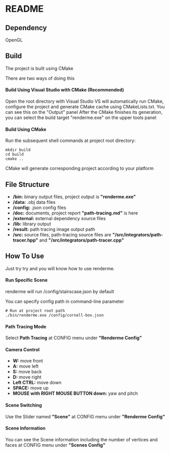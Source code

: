 # README



## Dependency

OpenGL



## Build

The project is built using CMake

There are two ways of doing this

#### Build Using Visual Studio with CMake (Recommended)

Open the root directory with Visual Studio
VS will automatically run CMake, configure the project and generate CMake cache using CMakeLists.txt.
You can see this on the "Output" panel
After the CMake finishes its generation, you can select the build target "renderme.exe" on the upper tools panel

#### Build Using CMake

Run the subsequent shell commands at project root directory:

```shell
mkdir build
cd build
cmake ..
```
CMake will generate corresponding project according to your platform



## File Structure

- **/bin:** binary output files, project output is **"renderme.exe"**
- **/data:** .obj data files
- **/config:** .json config files
- **/doc:** documents, project report **"path-tracing.md"** is here
- **/external:** external dependency source files
- **/lib:** library output
- **/result:** path tracing image output path
- **/src:** source files, path-tracing source files are **"/src/integrators/path-tracer.hpp"** and **"/src/integrators/path-tracer.cpp"**



## How To Use

Just try try and you will know how to use renderme.

#### Run Specific Scene

renderme will run /config/stairscase.json by default

You can specify config path in command-line parameter

```shell
# Run at project root path
./bin/renderme.exe /config/cornell-box.json
```

#### Path Tracing Mode
Select **Path Tracing** at CONFIG menu under **"Renderme Config"**

#### Camera Control
- **W:** move front
- **A:** move left
- **S:** move back
- **D:** move right
- **Left CTRL:** move down
- **SPACE:** move up
- **MOUSE with RIGHT MOUSE BUTTON down:** yaw and pitch

#### Scene Switching
Use the Slider named **"Scene"** at CONFIG menu under **"Renderme Config"**

#### Scene Information
You can see the Scene information including the number of vertices and faces at CONFIG menu under **"Scenes Config"**
